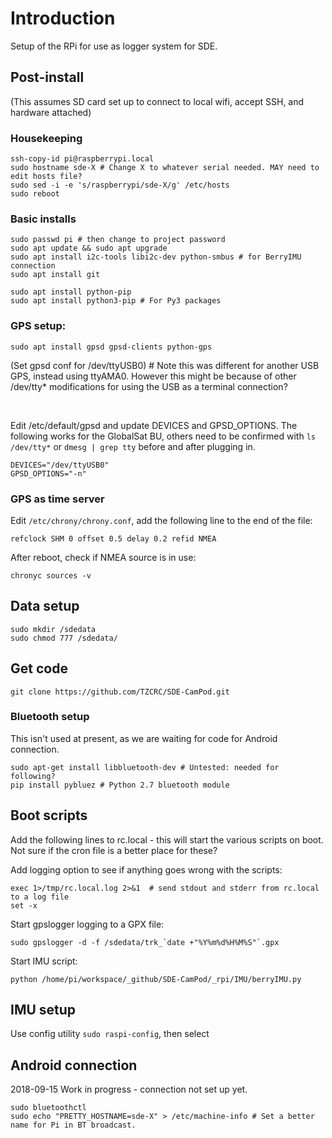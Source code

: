 # Introduction

Setup of the RPi for use as logger system for SDE.

## Post-install

(This assumes SD card set up to connect to local wifi, accept SSH, and hardware attached) 

### Housekeeping

    ssh-copy-id pi@raspberrypi.local
    sudo hostname sde-X # Change X to whatever serial needed. MAY need to edit hosts file?
    sudo sed -i -e 's/raspberrypi/sde-X/g' /etc/hosts 
    sudo reboot

### Basic installs

	sudo passwd pi # then change to project password
	sudo apt update && sudo apt upgrade
	sudo apt install i2c-tools libi2c-dev python-smbus # for BerryIMU connection
	sudo apt install git
	
	sudo apt install python-pip
	sudo apt install python3-pip # For Py3 packages

### GPS setup:	

	sudo apt install gpsd gpsd-clients python-gps

(Set gpsd conf for /dev/ttyUSB0) # Note this was different for another USB GPS, instead using ttyAMA0. However this might be because of other /dev/tty* modifications for using the USB as a terminal connection?

​	

Edit /etc/default/gpsd and update DEVICES and GPSD_OPTIONS. The following works for the GlobalSat BU, others need to be confirmed with `ls /dev/tty*` or `dmesg | grep tty` before and after plugging in.

	DEVICES="/dev/ttyUSB0"
	GPSD_OPTIONS="-n"


### GPS as time server

Edit `/etc/chrony/chrony.conf`, add the following line to the end of the file:

	refclock SHM 0 offset 0.5 delay 0.2 refid NMEA

After reboot, check if NMEA source is in use:

	chronyc sources -v

## Data setup

	sudo mkdir /sdedata	
	sudo chmod 777 /sdedata/

## Get code

	git clone https://github.com/TZCRC/SDE-CamPod.git

### Bluetooth setup

This isn't used at present, as we are waiting for code for Android connection.	
	
	sudo apt-get install libbluetooth-dev # Untested: needed for following?
	pip install pybluez # Python 2.7 bluetooth module

## Boot scripts

Add the following lines to rc.local - this will start the various scripts on boot. Not sure if the cron file is a better place for these?

Add logging option to see if anything goes wrong with the scripts:

	exec 1>/tmp/rc.local.log 2>&1  # send stdout and stderr from rc.local to a log file
	set -x

Start gpslogger logging to a GPX file:

	sudo gpslogger -d -f /sdedata/trk_`date +"%Y%m%d%H%M%S"`.gpx

Start IMU script:
	
	python /home/pi/workspace/_github/SDE-CamPod/_rpi/IMU/berryIMU.py

## IMU setup

Use config utility `sudo raspi-config`, then select 

## Android connection 

2018-09-15 Work in progress - connection not set up yet.

	sudo bluetoothctl
	sudo echo "PRETTY_HOSTNAME=sde-X" > /etc/machine-info # Set a better name for Pi in BT broadcast.